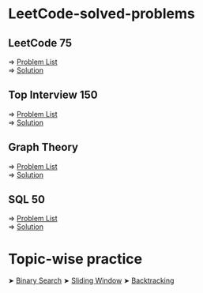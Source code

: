 # LeetCode-solved-problems

## LeetCode 75
  => [Problem List](https://leetcode.com/studyplan/leetcode-75/)\
  => [Solution](https://github.com/ImtiajEmon/LeetCode-solved-problems/tree/main/LeetCode%2075)

## Top Interview 150
  => [Problem List](https://leetcode.com/studyplan/top-interview-150/)\
  => [Solution](https://github.com/ImtiajEmon/LeetCode-solved-problems/tree/main/Top%20Interview%20150)

## Graph Theory
  => [Problem List](https://leetcode.com/studyplan/graph-theory/)\
  => [Solution](https://github.com/ImtiajEmon/LeetCode-solved-problems/tree/main/Graph%20Theory)

## SQL 50
  => [Problem List](https://leetcode.com/studyplan/top-sql-50/)\
  => [Solution](https://github.com/ImtiajEmon/LeetCode-solved-problems/tree/main/SQL%2050)

# Topic-wise practice

  ➤ [Binary Search]() 
  ➤ [Sliding Window]() 
  ➤ [Backtracking](https://github.com/ImtiajEmon/LeetCode-solved-problems/tree/main/Backtracking) 
